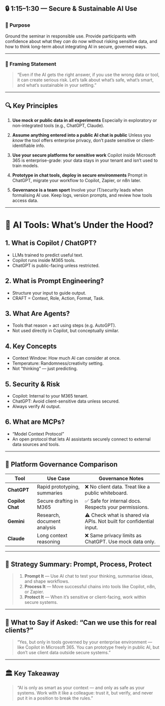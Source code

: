## 🔒 1:15–1:30 — Secure & Sustainable AI Use

### 🌟 Purpose

Ground the seminar in responsible use. Provide participants with confidence about what they *can* do now without risking sensitive data, and how to think long-term about integrating AI in secure, governed ways.

---

### 📄 Framing Statement

> “Even if the AI gets the right answer, if you use the wrong data or tool, it can create serious risk. Let’s talk about what’s safe, what’s smart, and what’s sustainable in your setting.”

---

## 🔍 Key Principles

1. **Use mock or public data in all experiments**
   Especially in exploratory or non-integrated tools (e.g., ChatGPT, Claude).

2. **Assume anything entered into a public AI chat is public**
   Unless you *know* the tool offers enterprise privacy, don’t paste sensitive or client-identifiable info.

3. **Use your secure platforms for sensitive work**
   Copilot inside Microsoft 365 is enterprise-grade: your data stays in your tenant and isn’t used to train models.

4. **Prototype in chat tools, deploy in secure environments**
   Prompt in ChatGPT, migrate your workflow to Copilot, Zapier, or n8n later.

5. **Governance is a team sport**
   Involve your IT/security leads when formalising AI use. Keep logs, version prompts, and review how tools access data.

---

# 🤖 AI Tools: What’s Under the Hood?

## 1. What is Copilot / ChatGPT?
- LLMs trained to predict useful text.
- Copilot runs inside M365 tools.
- ChatGPT is public-facing unless restricted.

## 2. What is Prompt Engineering?
- Structure your input to guide output.
- CRAFT = Context, Role, Action, Format, Task.

## 3. What Are Agents?
- Tools that reason + act using steps (e.g. AutoGPT).
- Not used directly in Copilot, but conceptually similar.

## 4. Key Concepts
- Context Window: How much AI can consider at once.
- Temperature: Randomness/creativity setting.
- Not “thinking” — just predicting.

## 5. Security & Risk
- Copilot: Internal to your M365 tenant.
- ChatGPT: Avoid client-sensitive data unless secured.
- Always verify AI output.

## 6. What are MCPs?
- “Model Context Protocol”
- An open protocol that lets AI assistants securely connect to external data sources and tools.




---

## 🚧 Platform Governance Comparison

| Tool             | Use Case                     | Governance Notes                                                    |
| ---------------- | ---------------------------- | ------------------------------------------------------------------- |
| **ChatGPT**      | Rapid prototyping, summaries | ❌ No client data. Treat like a public whiteboard.                   |
| **Copilot Chat** | Secure drafting in M365      | ✅ Safe for internal docs. Respects your permissions.                |
| **Gemini**       | Research, document analysis  | ⚠️ Check what is shared via APIs. Not built for confidential input. |
| **Claude**       | Long context reasoning       | ❌ Same privacy limits as ChatGPT. Use mock data only.               |

---

## 🚀 Strategy Summary: Prompt, Process, Protect

> 1. **Prompt It** — Use AI chat to test your thinking, summarise ideas, and shape workflows.
> 2. **Process It** — Move successful chains into tools like Copilot, n8n, or Zapier.
> 3. **Protect It** — When it’s sensitive or client-facing, work within secure systems.

---

## 🚶 What to Say if Asked: “Can we use this for real clients?”

> “Yes, but only in tools governed by your enterprise environment — like Copilot in Microsoft 365. You can prototype freely in public AI, but don’t use client data outside secure systems.”

---

## 🏛 Key Takeaway

> “AI is only as smart as your context — and only as safe as your systems. Work with it like a colleague: trust it, but verify, and never put it in a position to break the rules.”

